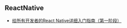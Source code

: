 ## ReactNative

* [给所有开发者的React Native详细入门指南（第一阶段）](https://juejin.im/post/5898388b128fe1006cb943e3)

